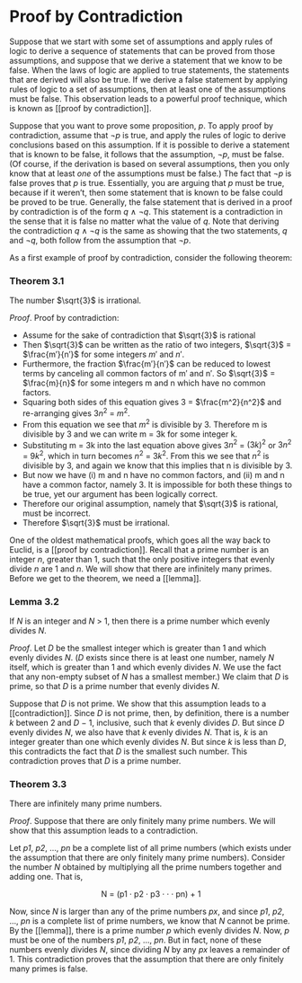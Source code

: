 # Proof by Contradiction
Suppose that we start with some set of assumptions and apply rules of logic to derive a sequence of statements that can be proved from those assumptions, and suppose that we derive a statement that we know to be false. When the laws of logic are applied to true statements, the statements that are derived will also be true. If we derive a false statement by applying rules of logic to a set of assumptions, then at least one of the assumptions must be false. This observation leads to a powerful proof technique, which is known as [[proof by contradiction]].

Suppose that you want to prove some proposition, *p*. To apply proof by
contradiction, assume that $\neg$*p* is true, and apply the rules of logic to derive
conclusions based on this assumption. If it is possible to derive a statement
that is known to be false, it follows that the assumption, $\neg$*p*, must be false. (Of course, if the derivation is based on several assumptions, then you only know that at least *one* of the assumptions must be false.) The fact that $\neg$*p* is
false proves that *p* is true. Essentially, you are arguing that *p* must be true,
because if it weren’t, then some statement that is known to be false could be proved to be true. Generally, the false statement that is derived in a proof by contradiction is of the form *q* ∧ $\neg$*q*. This statement is a contradiction in the sense that it is false no matter what the value of *q*. Note that deriving the contradiction *q* ∧ $\neg$*q* is the same as showing that the two statements, *q* and $\neg$*q*, both follow from the assumption that $\neg$*p*.

As a first example of proof by contradiction, consider the following theorem:

### Theorem 3.1
The number $\sqrt{3}$ is irrational.

*Proof*. Proof by contradiction:
- Assume for the sake of contradiction that $\sqrt{3}$ is rational
- Then $\sqrt{3}$ can be written as the ratio of two integers, $\sqrt{3}$ = $\frac{m′}{n′}$ for some integers *m*′ and *n*′.
- Furthermore, the fraction $\frac{m′}{n′}$ can be reduced to lowest terms by canceling all common factors of m′ and n′. So $\sqrt{3}$ = $\frac{m}{n}$ for some integers m and n which have no common factors.
- Squaring both sides of this equation gives 3 = $\frac{m^2}{n^2}$ and re-arranging gives 
  3$n^2$ = $m^2$.
- From this equation we see that $m^2$ is divisible by 3. Therefore m is divisible by 3 and we can write m = 3k for some integer k.
- Substituting m = 3k into the last equation above gives 3$n^2$ = $(3k)^2$ or $3n^2$ = $9k^2$, which in turn becomes $n^2$ = $3k^2$. From this we see that $n^2$ is divisible by 3, and again we know that this implies that n is divisible by 3.
- But now we have (i) m and n have no common factors, and (ii) m and n have a common factor, namely 3. It is impossible for both these things to be true, yet our argument has been logically correct.
- Therefore our original assumption, namely that $\sqrt{3}$ is rational, must be incorrect.
- Therefore $\sqrt{3}$ must be irrational.

One of the oldest mathematical proofs, which goes all the way back to Euclid, is a [[proof by contradiction]]. Recall that a prime number is an integer *n*, greater than 1, such that the only positive integers that evenly divide *n* are 1 and *n*. We will show that there are infinitely many primes. Before we get to the theorem, we need a [[lemma]]. 

### Lemma 3.2
If *N* is an integer and *N* > 1, then there is a prime number which evenly divides *N*.

*Proof*. Let *D* be the smallest integer which is greater than 1 and which evenly divides *N*. (*D* exists since there is at least one number, namely *N* itself, which is greater than 1 and which evenly divides *N*. We use the fact that any non-empty subset of *N* has a smallest member.) We claim that *D* is prime, so that *D* is a prime number that evenly divides *N*.

Suppose that *D* is not prime. We show that this assumption leads to a [[contradiction]]. Since *D* is not prime, then, by definition, there is a number *k* between 2 and *D* − 1, inclusive, such that *k* evenly divides *D*. But since *D* evenly divides *N*, we also have that *k* evenly divides *N*. That is, *k* is an integer greater than one which evenly divides *N*. But since *k* is less than *D*, this contradicts the fact that *D* is the smallest such number. This contradiction proves that *D* is a prime number.

### Theorem 3.3
There are infinitely many prime numbers.

*Proof*. Suppose that there are only finitely many prime numbers. We will show that this assumption leads to a contradiction.

Let *p1*, *p2*, …, *pn* be a complete list of all prime numbers (which exists under the assumption that there are only finitely many prime numbers). Consider the number *N* obtained by multiplying all the prime numbers together and adding one. That is,
<center>N = (p1 · p2 · p3 · · · pn) + 1</center>

Now, since *N* is larger than any of the prime numbers *px*, and since 
*p1*, *p2*, …, *pn* is a complete list of prime numbers, we know that *N* cannot be prime. By the [[lemma]], there is a prime number *p* which evenly divides *N*. Now, *p* must be one of the numbers *p1*, *p2*, …, *pn*. But in fact, none of these numbers evenly divides *N*, since dividing *N* by any *px* leaves a remainder of 1. This contradiction proves that the assumption that there are only finitely many primes is false.